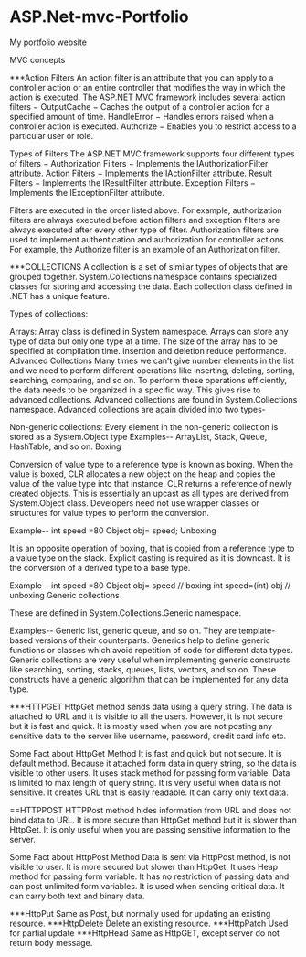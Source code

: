 # ASP.Net-mvc-Portfolio
My portfolio website


MVC concepts

***Action Filters An action filter is an attribute that you can apply to a controller action or an entire controller that modifies the way in which the action is executed. The ASP.NET MVC framework includes several action filters − OutputCache − Caches the output of a controller action for a specified amount of time. HandleError − Handles errors raised when a controller action is executed. Authorize − Enables you to restrict access to a particular user or role.

Types of Filters The ASP.NET MVC framework supports four different types of filters − Authorization Filters − Implements the IAuthorizationFilter attribute. Action Filters − Implements the IActionFilter attribute. Result Filters − Implements the IResultFilter attribute. Exception Filters − Implements the IExceptionFilter attribute.

Filters are executed in the order listed above. For example, authorization filters are always executed before action filters and exception filters are always executed after every other type of filter. Authorization filters are used to implement authentication and authorization for controller actions. For example, the Authorize filter is an example of an Authorization filter.

***COLLECTIONS A collection is a set of similar types of objects that are grouped together. System.Collections namespace contains specialized classes for storing and accessing the data. Each collection class defined in .NET has a unique feature.

Types of collections:

Arrays: Array class is defined in System namespace. Arrays can store any type of data but only one type at a time. The size of the array has to be specified at compilation time. Insertion and deletion reduce performance. Advanced Collections Many times we can’t give number elements in the list and we need to perform different operations like inserting, deleting, sorting, searching, comparing, and so on. To perform these operations efficiently, the data needs to be organized in a specific way. This gives rise to advanced collections. Advanced collections are found in System.Collections namespace. Advanced collections are again divided into two types-

Non-generic collections: Every element in the non-generic collection is stored as a System.Object type Examples-- ArrayList, Stack, Queue, HashTable, and so on. Boxing

Conversion of value type to a reference type is known as boxing. When the value is boxed, CLR allocates a new object on the heap and copies the value of the value type into that instance. CLR returns a reference of newly created objects. This is essentially an upcast as all types are derived from System.Object class. Developers need not use wrapper classes or structures for value types to perform the conversion.

Example-- int speed =80
Object obj= speed;
Unboxing

It is an opposite operation of boxing, that is copied from a reference type to a value type on the stack. Explicit casting is required as it is downcast. It is the conversion of a derived type to a base type.

Example-- int speed =80
Object obj= speed // boxing
int speed=(int) obj // unboxing
Generic collections

These are defined in System.Collections.Generic namespace.

Examples-- Generic list, generic queue, and so on. They are template-based versions of their counterparts. Generics help to define generic functions or classes which avoid repetition of code for different data types. Generic collections are very useful when implementing generic constructs like searching, sorting, stacks, queues, lists, vectors, and so on. These constructs have a generic algorithm that can be implemented for any data type.

***HTTPGET HttpGet method sends data using a query string. The data is attached to URL and it is visible to all the users. However, it is not secure but it is fast and quick. It is mostly used when you are not posting any sensitive data to the server like username, password, credit card info etc.

Some Fact about HttpGet Method It is fast and quick but not secure. It is default method. Because it attached form data in query string, so the data is visible to other users. It uses stack method for passing form variable. Data is limited to max length of query string. It is very useful when data is not sensitive. It creates URL that is easily readable. It can carry only text data.

==HTTPPOST HTTPPost method hides information from URL and does not bind data to URL. It is more secure than HttpGet method but it is slower than HttpGet. It is only useful when you are passing sensitive information to the server.

Some Fact about HttpPost Method Data is sent via HttpPost method, is not visible to user. It is more secured but slower than HttpGet. It uses Heap method for passing form variable. It has no restriction of passing data and can post unlimited form variables. It is used when sending critical data. It can carry both text and binary data.

***HttpPut Same as Post, but normally used for updating an existing resource. ***HttpDelete Delete an existing resource. ***HttpPatch Used for partial update ***HttpHead Same as HttpGET, except server do not return body message.

